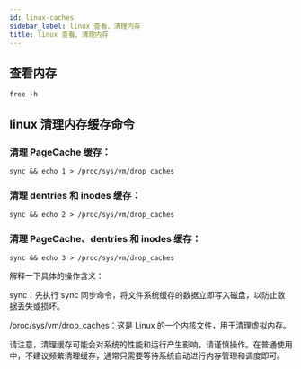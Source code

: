 ```yaml
---
id: linux-caches
sidebar_label: linux 查看、清理内存
title: linux 查看、清理内存
---
```


## 查看内存

```shell
free -h
```

## linux 清理内存缓存命令

### 清理 PageCache 缓存：

```shell
sync && echo 1 > /proc/sys/vm/drop_caches
```

### 清理 dentries 和 inodes 缓存：

```shell
sync && echo 2 > /proc/sys/vm/drop_caches
```

### 清理 PageCache、dentries 和 inodes 缓存：

```shell
sync && echo 3 > /proc/sys/vm/drop_caches
```

解释一下具体的操作含义：

sync：先执行 sync 同步命令，将文件系统缓存的数据立即写入磁盘，以防止数据丢失或损坏。

/proc/sys/vm/drop_caches：这是 Linux 的一个内核文件，用于清理虚拟内存。

请注意，清理缓存可能会对系统的性能和运行产生影响，请谨慎操作。在普通使用中，不建议频繁清理缓存，通常只需要等待系统自动进行内存管理和调度即可。
